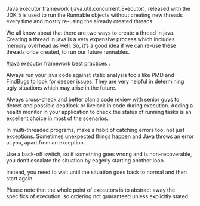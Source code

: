 Java executor framework (java.util.concurrent.Executor), released with the JDK 5 is used 
to run the Runnable objects without creating new threads every time and mostly 
re-using the already created threads.

We all know about that there are two ways to create a thread in java.
Creating a thread in java is a very expensive process which includes memory 
overhead as well. So, it’s a good idea if we can re-use these threads once created, 
to run our future runnables.

#java executor framework best practices : 

Always run your java code against static analysis tools like PMD and FindBugs to look 
for deeper issues. They are very helpful in determining ugly situations which 
may arise in the future.

Always cross-check and better plan a code review with senior guys to detect and 
possible deadlock or livelock in code during execution. Adding a health monitor 
in your application to check the status of running tasks is an excellent choice 
in most of the scenarios.

In multi-threaded programs, make a habit of catching errors too, not just exceptions. 
Sometimes unexpected things happen and Java throws an error at you, apart from an exception.

Use a back-off switch, so if something goes wrong and is non-recoverable, 
you don’t escalate the situation by eagerly starting another loop. 

Instead, you need to wait until the situation goes back to normal and then start again.

Please note that the whole point of executors is to abstract away the specifics of execution, 
so ordering not guaranteed unless explicitly stated.
